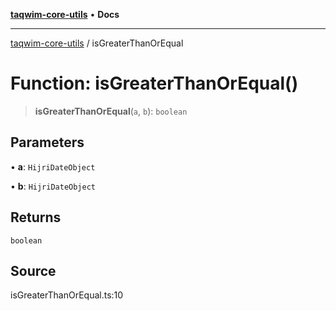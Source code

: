 [**taqwim-core-utils**](../README.md) • **Docs**

---

[taqwim-core-utils](../globals.md) / isGreaterThanOrEqual

# Function: isGreaterThanOrEqual()

> **isGreaterThanOrEqual**(`a`, `b`): `boolean`

## Parameters

• **a**: `HijriDateObject`

• **b**: `HijriDateObject`

## Returns

`boolean`

## Source

isGreaterThanOrEqual.ts:10
